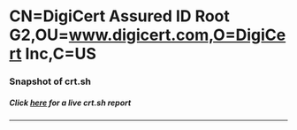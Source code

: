 # CN=DigiCert Assured ID Root G2,OU=www.digicert.com,O=DigiCert Inc,C=US
### Snapshot of crt.sh
##### Click [here](https://crt.sh/?q=Serial_042D39986A9C26AC4DE26D5FCB0CEA75) for a live crt.sh report

---
